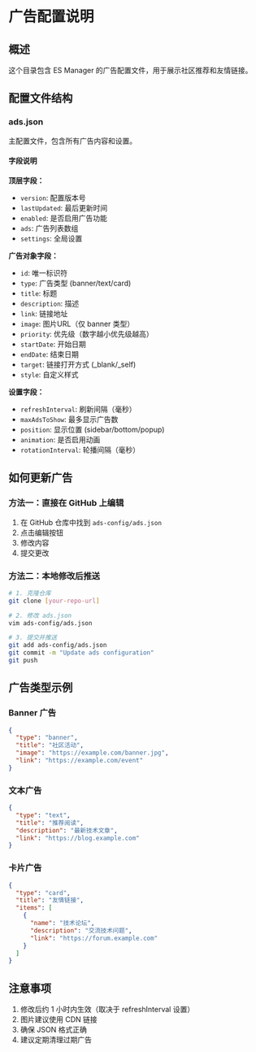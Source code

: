 # 广告配置说明

## 概述
这个目录包含 ES Manager 的广告配置文件，用于展示社区推荐和友情链接。

## 配置文件结构

### ads.json
主配置文件，包含所有广告内容和设置。

#### 字段说明

**顶层字段：**
- `version`: 配置版本号
- `lastUpdated`: 最后更新时间
- `enabled`: 是否启用广告功能
- `ads`: 广告列表数组
- `settings`: 全局设置

**广告对象字段：**
- `id`: 唯一标识符
- `type`: 广告类型 (banner/text/card)
- `title`: 标题
- `description`: 描述
- `link`: 链接地址
- `image`: 图片URL（仅 banner 类型）
- `priority`: 优先级（数字越小优先级越高）
- `startDate`: 开始日期
- `endDate`: 结束日期
- `target`: 链接打开方式 (_blank/_self)
- `style`: 自定义样式

**设置字段：**
- `refreshInterval`: 刷新间隔（毫秒）
- `maxAdsToShow`: 最多显示广告数
- `position`: 显示位置 (sidebar/bottom/popup)
- `animation`: 是否启用动画
- `rotationInterval`: 轮播间隔（毫秒）

## 如何更新广告

### 方法一：直接在 GitHub 上编辑
1. 在 GitHub 仓库中找到 `ads-config/ads.json`
2. 点击编辑按钮
3. 修改内容
4. 提交更改

### 方法二：本地修改后推送
```bash
# 1. 克隆仓库
git clone [your-repo-url]

# 2. 修改 ads.json
vim ads-config/ads.json

# 3. 提交并推送
git add ads-config/ads.json
git commit -m "Update ads configuration"
git push
```

## 广告类型示例

### Banner 广告
```json
{
  "type": "banner",
  "title": "社区活动",
  "image": "https://example.com/banner.jpg",
  "link": "https://example.com/event"
}
```

### 文本广告
```json
{
  "type": "text",
  "title": "推荐阅读",
  "description": "最新技术文章",
  "link": "https://blog.example.com"
}
```

### 卡片广告
```json
{
  "type": "card",
  "title": "友情链接",
  "items": [
    {
      "name": "技术论坛",
      "description": "交流技术问题",
      "link": "https://forum.example.com"
    }
  ]
}
```

## 注意事项
1. 修改后约 1 小时内生效（取决于 refreshInterval 设置）
2. 图片建议使用 CDN 链接
3. 确保 JSON 格式正确
4. 建议定期清理过期广告